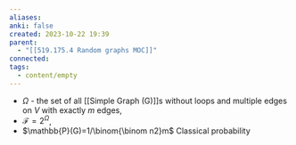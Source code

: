 ```yaml
---
aliases: 
anki: false
created: 2023-10-22 19:39
parent:
  - "[[519.175.4 Random graphs MOC]]"
connected: 
tags:
  - content/empty
---
```

- $\Omega$ - the set of all [[Simple Graph (G)]]s without loops and multiple edges on $V$ with exactly $m$ edges,
 - $\mathcal{F}=2^\Omega$,
- $\mathbb{P}(G)=1/\binom{\binom n2}m$
 Classical probability










